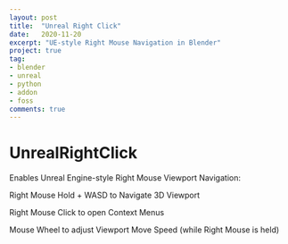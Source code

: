 ```yaml
---
layout: post
title:  "Unreal Right Click"
date:   2020-11-20
excerpt: "UE-style Right Mouse Navigation in Blender"
project: true
tag:
- blender 
- unreal
- python
- addon
- foss
comments: true
---
```

    
# UnrealRightClick
Enables Unreal Engine-style Right Mouse Viewport Navigation:

Right Mouse Hold + WASD to Navigate 3D Viewport

Right Mouse Click to open Context Menus

Mouse Wheel to adjust Viewport Move Speed (while Right Mouse is held)


